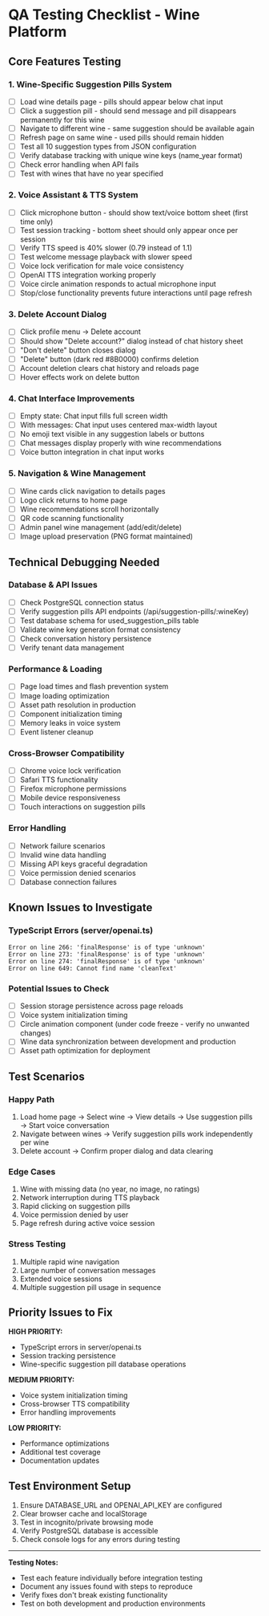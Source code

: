 # QA Testing Checklist - Wine Platform

## Core Features Testing

### 1. Wine-Specific Suggestion Pills System
- [ ] Load wine details page - pills should appear below chat input
- [ ] Click a suggestion pill - should send message and pill disappears permanently for this wine
- [ ] Navigate to different wine - same suggestion should be available again
- [ ] Refresh page on same wine - used pills should remain hidden
- [ ] Test all 10 suggestion types from JSON configuration
- [ ] Verify database tracking with unique wine keys (name_year format)
- [ ] Check error handling when API fails
- [ ] Test with wines that have no year specified

### 2. Voice Assistant & TTS System
- [ ] Click microphone button - should show text/voice bottom sheet (first time only)
- [ ] Test session tracking - bottom sheet should only appear once per session
- [ ] Verify TTS speed is 40% slower (0.79 instead of 1.1)
- [ ] Test welcome message playback with slower speed
- [ ] Voice lock verification for male voice consistency
- [ ] OpenAI TTS integration working properly
- [ ] Voice circle animation responds to actual microphone input
- [ ] Stop/close functionality prevents future interactions until page refresh

### 3. Delete Account Dialog
- [ ] Click profile menu → Delete account
- [ ] Should show "Delete account?" dialog instead of chat history sheet
- [ ] "Don't delete" button closes dialog
- [ ] "Delete" button (dark red #8B0000) confirms deletion
- [ ] Account deletion clears chat history and reloads page
- [ ] Hover effects work on delete button

### 4. Chat Interface Improvements
- [ ] Empty state: Chat input fills full screen width
- [ ] With messages: Chat input uses centered max-width layout
- [ ] No emoji text visible in any suggestion labels or buttons
- [ ] Chat messages display properly with wine recommendations
- [ ] Voice button integration in chat input works

### 5. Navigation & Wine Management
- [ ] Wine cards click navigation to details pages
- [ ] Logo click returns to home page
- [ ] Wine recommendations scroll horizontally
- [ ] QR code scanning functionality
- [ ] Admin panel wine management (add/edit/delete)
- [ ] Image upload preservation (PNG format maintained)

## Technical Debugging Needed

### Database & API Issues
- [ ] Check PostgreSQL connection status
- [ ] Verify suggestion pills API endpoints (/api/suggestion-pills/:wineKey)
- [ ] Test database schema for used_suggestion_pills table
- [ ] Validate wine key generation format consistency
- [ ] Check conversation history persistence
- [ ] Verify tenant data management

### Performance & Loading
- [ ] Page load times and flash prevention system
- [ ] Image loading optimization
- [ ] Asset path resolution in production
- [ ] Component initialization timing
- [ ] Memory leaks in voice system
- [ ] Event listener cleanup

### Cross-Browser Compatibility
- [ ] Chrome voice lock verification
- [ ] Safari TTS functionality
- [ ] Firefox microphone permissions
- [ ] Mobile device responsiveness
- [ ] Touch interactions on suggestion pills

### Error Handling
- [ ] Network failure scenarios
- [ ] Invalid wine data handling
- [ ] Missing API keys graceful degradation
- [ ] Voice permission denied scenarios
- [ ] Database connection failures

## Known Issues to Investigate

### TypeScript Errors (server/openai.ts)
```
Error on line 266: 'finalResponse' is of type 'unknown'
Error on line 273: 'finalResponse' is of type 'unknown' 
Error on line 274: 'finalResponse' is of type 'unknown'
Error on line 649: Cannot find name 'cleanText'
```

### Potential Issues to Check
- [ ] Session storage persistence across page reloads
- [ ] Voice system initialization timing
- [ ] Circle animation component (under code freeze - verify no unwanted changes)
- [ ] Wine data synchronization between development and production
- [ ] Asset path optimization for deployment

## Test Scenarios

### Happy Path
1. Load home page → Select wine → View details → Use suggestion pills → Start voice conversation
2. Navigate between wines → Verify suggestion pills work independently per wine
3. Delete account → Confirm proper dialog and data clearing

### Edge Cases
1. Wine with missing data (no year, no image, no ratings)
2. Network interruption during TTS playback
3. Rapid clicking on suggestion pills
4. Voice permission denied by user
5. Page refresh during active voice session

### Stress Testing
1. Multiple rapid wine navigation
2. Large number of conversation messages
3. Extended voice sessions
4. Multiple suggestion pill usage in sequence

## Priority Issues to Fix

**HIGH PRIORITY:**
- TypeScript errors in server/openai.ts
- Session tracking persistence
- Wine-specific suggestion pill database operations

**MEDIUM PRIORITY:**
- Voice system initialization timing
- Cross-browser TTS compatibility
- Error handling improvements

**LOW PRIORITY:**
- Performance optimizations
- Additional test coverage
- Documentation updates

## Test Environment Setup

1. Ensure DATABASE_URL and OPENAI_API_KEY are configured
2. Clear browser cache and localStorage
3. Test in incognito/private browsing mode
4. Verify PostgreSQL database is accessible
5. Check console logs for any errors during testing

---
**Testing Notes:**
- Test each feature individually before integration testing
- Document any issues found with steps to reproduce
- Verify fixes don't break existing functionality
- Test on both development and production environments